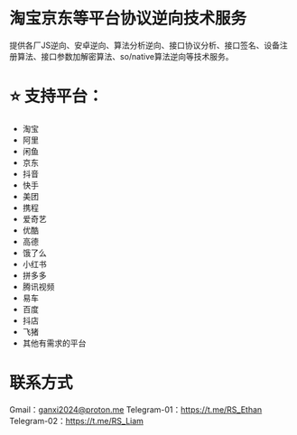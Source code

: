 # 淘宝京东等平台协议逆向技术服务

提供各厂JS逆向、安卓逆向、算法分析逆向、接口协议分析、接口签名、设备注册算法、接口参数加解密算法、so/native算法逆向等技术服务。

# ⭐ 支持平台：

- 淘宝
- 阿里
- 闲鱼
- 京东
- 抖音
- 快手
- 美团
- 携程
- 爱奇艺
- 优酷
- 高德
- 饿了么
- 小红书
- 拼多多
- 腾讯视频
- 易车
- 百度
- 抖店
- 飞猪
- 其他有需求的平台

# 联系方式
Gmail：ganxi2024@proton.me
Telegram-01：https://t.me/RS_Ethan
Telegram-02：https://t.me/RS_Liam
